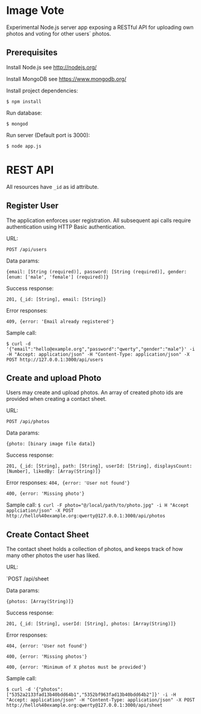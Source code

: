 Image Vote
==========
Experimental Node.js server app exposing a RESTful API for uploading own photos and voting for other users´ photos.

Prerequisites
-------------

Install Node.js
  see http://nodejs.org/

Install MongoDB
  see https://www.mongodb.org/

Install project dependencies:

`$ npm install`

Run database:

`$ mongod`

Run server (Default port is 3000):

`$ node app.js`

REST API
========
All resources have `_id` as id attribute.

Register User
-------------
The application enforces user registration. All subsequent api calls require authentication using HTTP Basic authentication.

URL:

`POST /api/users`

Data params:

`{email: [String (required)], password: [String (required)], gender: [enum: ['male', 'female'] (required)]}`

Success response:

`201, {_id: [String], email: [String]}`

Error responses:

`409, {error: 'Email already registered'}`

Sample call:

`$ curl -d '{"email":"hello@example.org","password":"qwerty","gender":"male"}' -i -H "Accept: application/json" -H "Content-Type: application/json" -X POST http://127.0.0.1:3000/api/users`

Create and upload Photo
-----------------------
Users may create and upload photos. An array of created photo ids are provided when creating a contact sheet.

URL:

`POST /api/photos`

Data params:

`{photo: [binary image file data]}`

Success response:

`201, {_id: [String], path: [String], userId: [String], displaysCount: [Number], likedBy: [Array(String)]}`

Error responses:
`404, {error: 'User not found'}`

`400, {error: 'Missing photo'}`

Sample call:
`$ curl -F photo="@/local/path/to/photo.jpg" -i H "Accept applciation/json" -X POST http://hello%40example.org:qwerty@127.0.0.1:3000/api/photos`

Create Contact Sheet
--------------------
The contact sheet holds a collection of photos, and keeps track of how many other photos the user has liked.

URL:

`POST /api/sheet

Data params:

`{photos: [Array(String)]}`

Success response:

`201, {_id: [String], userId: [String], photos: [Array(String)]}`

Error responses:

`404, {error: 'User not found'}`

`400, {error: 'Missing photos'}`

`400, {error: 'Minimum of X photos must be provided'}`

Sample call:

`$ curl -d '{"photos":["5352a2133fad13b40bdd64b1","5352bf963fad13b40bdd64b2"]}' -i -H "Accept: application/json" -H "Content-Type: application/json" -X POST http://hello%40example.org:qwerty@127.0.0.1:3000/api/sheet`
